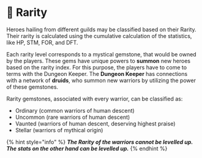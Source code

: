 # 💎 Rarity

Heroes hailing from different guilds may be classified based on their Rarity. Their rarity is calculated using the cumulative calculation of the statistics, like  HP, STM, FOR, and DFT.

Each rarity level corresponds to a mystical gemstone, that would be owned by the players. These gems have unique powers to **summon** new heroes based on the rarity index. For this purpose, the players have to come to terms with the Dungeon Keeper. The **Dungeon Keeper** has connections with a network of **druids**, who summon new warriors by utilizing the power of these gemstones.

Rarity gemstones, associated with every warrior, can be classified as:

* Ordinary (common warriors of human descent)
* Uncommon (rare warriors of human descent)
* Vaunted (warriors of human descent, deserving highest praise)
* Stellar (warriors of mythical origin)

{% hint style="info" %}
_**The Rarity of the warriors cannot be levelled up. The stats on the other hand can be levelled up.**_
{% endhint %}
